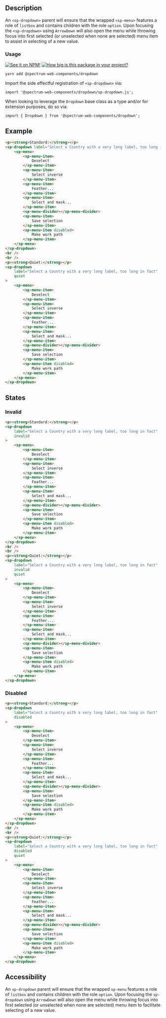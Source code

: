 ## Description

An `<sp-dropdown>` parent will ensure that the wrapped `<sp-menu>` features a role of `listbox` and contains children with the role `option`. Upon focusing the `<sp-dropdown>` using `ArrowDown` will also open the menu while throwing focus into first selected (or unselected when none are selected) menu item to assist in selecting of a new value.

### Usage

[![See it on NPM!](https://img.shields.io/npm/v/@spectrum-web-components/dropdown?style=for-the-badge)](https://www.npmjs.com/package/@spectrum-web-components/dropdown)
[![How big is this package in your project?](https://img.shields.io/bundlephobia/minzip/@spectrum-web-components/dropdown?style=for-the-badge)](https://bundlephobia.com/result?p=@spectrum-web-components/dropdown)

```
yarn add @spectrum-web-components/dropdown
```

Import the side effectful registration of `<sp-dropdown>` via:

```
import '@spectrum-web-components/dropdown/sp-dropdown.js';
```

When looking to leverage the `Dropdown` base class as a type and/or for extension purposes, do so via:

```
import { Dropdown } from '@spectrum-web-components/dropdown';
```

## Example

```html
<p><strong>Standard:</strong></p>
<sp-dropdown label="Select a Country with a very long label, too long in fact">
    <sp-menu>
        <sp-menu-item>
            Deselect
        </sp-menu-item>
        <sp-menu-item>
            Select inverse
        </sp-menu-item>
        <sp-menu-item>
            Feather...
        </sp-menu-item>
        <sp-menu-item>
            Select and mask...
        </sp-menu-item>
        <sp-menu-divider></sp-menu-divider>
        <sp-menu-item>
            Save selection
        </sp-menu-item>
        <sp-menu-item disabled>
            Make work path
        </sp-menu-item>
    </sp-menu>
</sp-dropdown>
<br />
<br />
<p><strong>Quiet:</strong></p>
<sp-dropdown
    label="Select a Country with a very long label, too long in fact"
    quiet
>
    <sp-menu>
        <sp-menu-item>
            Deselect
        </sp-menu-item>
        <sp-menu-item>
            Select inverse
        </sp-menu-item>
        <sp-menu-item>
            Feather...
        </sp-menu-item>
        <sp-menu-item>
            Select and mask...
        </sp-menu-item>
        <sp-menu-divider></sp-menu-divider>
        <sp-menu-item>
            Save selection
        </sp-menu-item>
        <sp-menu-item disabled>
            Make work path
        </sp-menu-item>
    </sp-menu>
</sp-dropdown>
```

## States

### Invalid

```html
<p><strong>Standard:</strong></p>
<sp-dropdown
    label="Select a Country with a very long label, too long in fact"
    invalid
>
    <sp-menu>
        <sp-menu-item>
            Deselect
        </sp-menu-item>
        <sp-menu-item>
            Select inverse
        </sp-menu-item>
        <sp-menu-item>
            Feather...
        </sp-menu-item>
        <sp-menu-item>
            Select and mask...
        </sp-menu-item>
        <sp-menu-divider></sp-menu-divider>
        <sp-menu-item>
            Save selection
        </sp-menu-item>
        <sp-menu-item disabled>
            Make work path
        </sp-menu-item>
    </sp-menu>
</sp-dropdown>
<br />
<br />
<p><strong>Quiet:</strong></p>
<sp-dropdown
    label="Select a Country with a very long label, too long in fact"
    invalid
    quiet
>
    <sp-menu>
        <sp-menu-item>
            Deselect
        </sp-menu-item>
        <sp-menu-item>
            Select inverse
        </sp-menu-item>
        <sp-menu-item>
            Feather...
        </sp-menu-item>
        <sp-menu-item>
            Select and mask...
        </sp-menu-item>
        <sp-menu-divider></sp-menu-divider>
        <sp-menu-item>
            Save selection
        </sp-menu-item>
        <sp-menu-item disabled>
            Make work path
        </sp-menu-item>
    </sp-menu>
</sp-dropdown>
```

### Disabled

```html
<p><strong>Standard:</strong></p>
<sp-dropdown
    label="Select a Country with a very long label, too long in fact"
    disabled
>
    <sp-menu>
        <sp-menu-item>
            Deselect
        </sp-menu-item>
        <sp-menu-item>
            Select inverse
        </sp-menu-item>
        <sp-menu-item>
            Feather...
        </sp-menu-item>
        <sp-menu-item>
            Select and mask...
        </sp-menu-item>
        <sp-menu-divider></sp-menu-divider>
        <sp-menu-item>
            Save selection
        </sp-menu-item>
        <sp-menu-item disabled>
            Make work path
        </sp-menu-item>
    </sp-menu>
</sp-dropdown>
<br />
<br />
<p><strong>Quiet:</strong></p>
<sp-dropdown
    label="Select a Country with a very long label, too long in fact"
    disabled
    quiet
>
    <sp-menu>
        <sp-menu-item>
            Deselect
        </sp-menu-item>
        <sp-menu-item>
            Select inverse
        </sp-menu-item>
        <sp-menu-item>
            Feather...
        </sp-menu-item>
        <sp-menu-item>
            Select and mask...
        </sp-menu-item>
        <sp-menu-divider></sp-menu-divider>
        <sp-menu-item>
            Save selection
        </sp-menu-item>
        <sp-menu-item disabled>
            Make work path
        </sp-menu-item>
    </sp-menu>
</sp-dropdown>
```

## Accessibility

An `sp-dropdown` parent will ensure that the wrapped `sp-menu` features a role of `listbox` and contains children with the role `option`. Upon focusing the `sp-dropdown` using `ArrowDown` will also open the menu while throwing focus into first selected (or unselected when none are selected) menu item to facilitate selecting of a new value.
